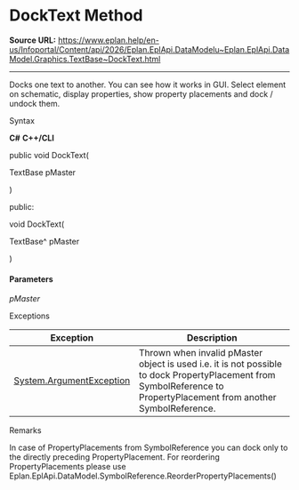 # DockText Method

**Source URL:** https://www.eplan.help/en-us/Infoportal/Content/api/2026/Eplan.EplApi.DataModelu~Eplan.EplApi.DataModel.Graphics.TextBase~DockText.html

---

Docks one text to another. You can see how it works in GUI. Select element on schematic, display properties, show property placements and dock / undock them.

Syntax

**C#**
**C++/CLI**


public void DockText( 

   TextBase pMaster

)

public:

void DockText( 

   TextBase^ pMaster

)


#### Parameters

*pMaster*

Exceptions

| Exception | Description |
| --- | --- |
| [System.ArgumentException](#) | Thrown when invalid pMaster object is used i.e. it is not possible to dock PropertyPlacement from SymbolReference to PropertyPlacement from another SymbolReference. |

Remarks

In case of PropertyPlacements from SymbolReference you can dock only to the directly preceding PropertyPlacement. For reordering PropertyPlacements please use Eplan.EplApi.DataModel.SymbolReference.ReorderPropertyPlacements()

